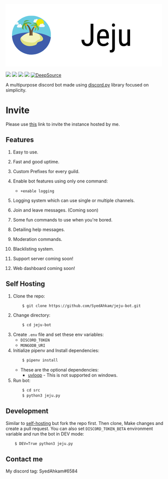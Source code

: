 ![jeju_logo](assets/images/jeju_logo_flat.png "jeju logo")

![](https://badgen.net/github/checks/SyedAhkam/jeju-bot)
![](https://badgen.net/github/stars/SyedAhkam/jeju-bot)
![](https://badgen.net/github/commits/SyedAhkam/jeju-bot)
![](https://badgen.net/github/last-commit/SyedAhkam/jeju-bot)
[![DeepSource](https://static.deepsource.io/deepsource-badge-light-mini.svg)](https://deepsource.io/gh/SyedAhkam/jeju-bot/?ref=repository-badge)

A multipurpose discord bot made using [discord.py](https://github.com/Rapptz/discord.py) library focused on simplicity.

# Invite
Please use [this](https://discord.com/oauth2/authorize?client_id=699595477934538782&permissions=2080763126&scope=bot) link to invite the instance hosted by me.

## Features
1. Easy to use.

2. Fast and good uptime.

3. Custom Prefixes for every guild.

4. Enable bot features using only one command:
    * `+enable logging`

5. Logging system which can use single or multiple channels.

6. Join and leave messages. (Coming soon)

7. Some fun commands to use when you're bored.

8. Detailing help messages.

9. Moderation commands.

10. Blacklisting system.

11. Support server coming soon!

12. Web dashboard coming soon!

## Self Hosting

1. Clone the repo:
    ```sh
        $ git clone https://github.com/SyedAhkam/jeju-bot.git
    ```
2. Change directory:
    ```sh
        $ cd jeju-bot
    ```
3. Create `.env` file and set these env variables:
    * `DISCORD_TOKEN`
    * `MONGODB_URI`
4. Initialize pipenv and Install dependencies:
    ```sh
        $ pipenv install
    ```
    * These are the optional dependencies:
        * [uvloop](https://github.com/MagicStack/uvloop) - This is not supported on windows.
5. Run bot:
    ```sh
        $ cd src
        $ python3 jeju.py
    ```

## Development

Similar to [self-hosting](#Self-Hosting) but fork the repo first. Then clone, Make changes and create a pull request.
You can also set `DISCORD_TOKEN_BETA` environment variable and run the bot in DEV mode: 
```sh
    $ DEV=True python3 jeju.py
```

## Contact me

My discord tag: SyedAhkam#6584
